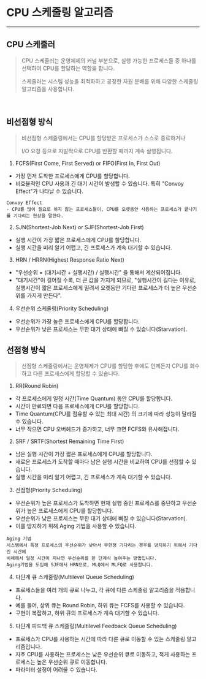 # CPU 스케줄링 알고리즘

<hr/>

## CPU 스케줄러
> CPU 스케줄러는 운영체제의 커널 부분으로, 실행 가능한 프로세스들 중 하나를 선택하여 CPU를 할당하는 역할을 합니다.
> 
> 스케줄러는 시스템 성능을 최적화하고 공정한 자원 분배를 위해 다양한 스케줄링 알고리즘을 사용합니다.

<br/>

## 비선점형 방식
> 비선점형 스케줄링에서는 CPU를 할당받은 프로세스가 스스로 종료하거나 
> 
> I/O 요청 등으로 자발적으로 CPU를 반환할 때까지 계속 실행됩니다.

1. FCFS(First Come, First Served) or FIFO(First In, First Out)
- 가장 먼저 도착한 프로세스에게 CPU를 할당합니다.
- 비효율적인 CPU 사용과 긴 대기 시간이 발생할 수 있습니다. 특히 "Convoy Effect"가 나타날 수 있습니다.
```
Convoy Effect
- CPU를 많이 필요로 하지 않는 프로세스들이, CPU를 오랫동안 사용하는 프로세스가 끝나기를 기다리는 현상을 말한다.
```
2. SJN(Shortest-Job Next) or SJF(Shortest-Job First)
- 실행 시간이 가장 짧은 프로세스에게 CPU를 할당합니다.
- 실행 시간을 미리 알기 어렵고, 긴 프로세스가 계속 대기할 수 있습니다.
3. HRN / HRRN(Highest Response Ratio Next)
- "우선순위 = (대기시간 + 실행시간) / 실행시간" 을 통해서 계산되어집니다.
- "대기시간"이 길어질 수록, 더 큰 값을 가지게 되므로, "실행시간이 길다는 이유로,<br>실행시간이 짧은 프로세스에게 밀려서 오랫동안 기다린 프로세스가 더 높은 우선순위를 가지게 만든다".
4. 우선순위 스케줄링(Priority Scheduling)
- 우선순위가 가장 높은 프로세스에게 CPU를 할당합니다.
- 우선순위가 낮은 프로세스는 무한 대기 상태에 빠질 수 있습니다(Starvation).


## 선점형 방식
> 선점형 스케줄링에서는 운영체제가 CPU를 할당한 후에도 언제든지 CPU를 회수하고 다른 프로세스에게 할당할 수 있습니다.

1. RR(Round Robin)
- 각 프로세스에게 일정 시간(Time Quantum) 동안 CPU를 할당합니다. 
- 시간이 만료되면 다음 프로세스에게 CPU를 할당합니다.
- Time Quantum(CPU를 점유할 수 있는 최대 시간) 의 크기에 따라 성능이 달라질 수 있습니다. 
- 너무 작으면 CPU 오버헤드가 증가하고, 너무 크면 FCFS와 유사해집니다.
2. SRF / SRTF(Shortest Remaining Time First)
- 남은 실행 시간이 가장 짧은 프로세스에게 CPU를 할당합니다. 
- 새로운 프로세스가 도착할 때마다 남은 실행 시간을 비교하여 CPU를 선점할 수 있습니다.
- 실행 시간을 미리 알기 어렵고, 긴 프로세스가 계속 대기할 수 있습니다.
3. 선점형(Priority Scheduling)
- 우선순위가 높은 프로세스가 도착하면 현재 실행 중인 프로세스를 중단하고 우선순위가 높은 프로세스에게 CPU를 할당합니다.
- 우선순위가 낮은 프로세스는 무한 대기 상태에 빠질 수 있습니다(Starvation). 
- 이를 방지하기 위해 Aging 기법을 사용할 수 있습니다.
```
Aging 기법
시스템에서 특정 프로세스의 우선순위가 낮아서 무한정 기다리는 경우를 방지하기 위해서 기다린 시간에
비례해서 일정 시간이 지나면 우선순위를 한 단계식 높여주는 방법입니다.
Aging기법을 도입해 SJF에서 HRN으로, MLQ에서 MLFQ로 사용합니다. 
```
4. 다단계 큐 스케줄링(Multilevel Queue Scheduling)
- 프로세스들을 여러 개의 큐로 나누고, 각 큐에 다른 스케줄링 알고리즘을 적용합니다. 
- 예를 들어, 상위 큐는 Round Robin, 하위 큐는 FCFS를 사용할 수 있습니다.
- 구현이 복잡하고, 하위 큐의 프로세스가 계속 대기할 수 있습니다.
5. 다단계 피드백 큐 스케줄링(Multilevel Feedback Queue Scheduling)
- 프로세스가 CPU를 사용하는 시간에 따라 다른 큐로 이동할 수 있는 스케줄링 알고리즘입니다. 
- 자주 CPU를 사용하는 프로세스는 낮은 우선순위 큐로 이동하고, 적게 사용하는 프로세스는 높은 우선순위 큐로 이동합니다.
- 파라미터 설정이 어려울 수 있습니다.